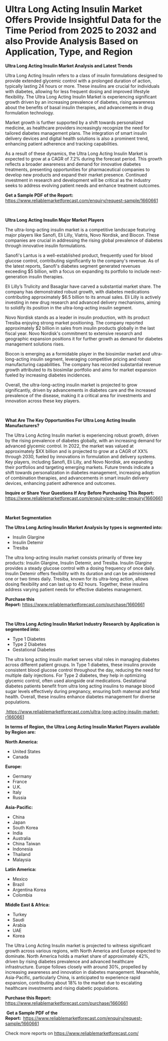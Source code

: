 <p><h1>Ultra Long Acting Insulin Market Offers Provide Insightful Data for the Time Period from 2025 to 2032 and also Provide Analysis Based on Application, Type, and Region</h1></p><p><strong>Ultra Long Acting Insulin Market Analysis and Latest Trends</strong></p>
<p><p>Ultra Long Acting Insulin refers to a class of insulin formulations designed to provide extended glycemic control with a prolonged duration of action, typically lasting 24 hours or more. These insulins are crucial for individuals with diabetes, allowing for less frequent dosing and improved lifestyle flexibility. The Ultra Long Acting Insulin Market is experiencing significant growth driven by an increasing prevalence of diabetes, rising awareness about the benefits of basal insulin therapies, and advancements in drug formulation technology.</p><p>Market growth is further supported by a shift towards personalized medicine, as healthcare providers increasingly recognize the need for tailored diabetes management plans. The integration of smart insulin delivery devices and digital health solutions is also a prominent trend, enhancing patient adherence and tracking capabilities. </p><p>As a result of these dynamics, the Ultra Long Acting Insulin Market is expected to grow at a CAGR of 7.2% during the forecast period. This growth reflects a broader awareness and demand for innovative diabetes treatments, presenting opportunities for pharmaceutical companies to develop new products and expand their market presence. Continued investment in research and development will be critical as the industry seeks to address evolving patient needs and enhance treatment outcomes.</p></p>
<p><strong>Get a Sample PDF of the Report:&nbsp;</strong> <a href="https://www.reliablemarketforecast.com/enquiry/request-sample/1660661?utm_campaign=2803&utm_medium=2&utm_source=Github&utm_content=ia&utm_term=08032025&utm_id=ultra-long-acting-insulin">https://www.reliablemarketforecast.com/enquiry/request-sample/1660661</a></p>
<p>&nbsp;</p>
<p><strong>Ultra Long Acting Insulin Major Market Players</strong></p>
<p><p>The ultra-long-acting insulin market is a competitive landscape featuring major players like Sanofi, Eli Lilly, Viatris, Novo Nordisk, and Biocon. These companies are crucial in addressing the rising global prevalence of diabetes through innovative insulin formulations.</p><p>Sanofi's Lantus is a well-established product, frequently used for blood glucose control, contributing significantly to the company's revenue. As of the latest reports, Sanofi's diabetes segment generated revenues exceeding $5 billion, with a focus on expanding its portfolio to include next-generation insulin therapies.</p><p>Eli Lilly’s Trulicity and Basaglar have carved a substantial market share. The company has demonstrated robust growth, with diabetes medications contributing approximately $6.5 billion to its annual sales. Eli Lilly is actively investing in new drug research and advanced delivery mechanisms, aiming to solidify its position in the ultra-long-acting insulin segment.</p><p>Novo Nordisk stands as a leader in insulin production, with its product Tresiba enjoying strong market positioning. The company reported approximately $2 billion in sales from insulin products globally in the last fiscal year. Novo Nordisk's commitment to extensive research and geographic expansion positions it for further growth as demand for diabetes management solutions rises.</p><p>Biocon is emerging as a formidable player in the biosimilar market and ultra-long-acting insulin segment, leveraging competitive pricing and robust manufacturing capabilities. The company has recorded substantial revenue growth attributed to its biosimilar portfolio and aims for market expansion fueled by increasing diabetes incidences.</p><p>Overall, the ultra-long-acting insulin market is projected to grow significantly, driven by advancements in diabetes care and the increased prevalence of the disease, making it a critical area for investments and innovation across these key players.</p></p>
<p>&nbsp;</p>
<p><strong>What Are The Key Opportunities For Ultra Long Acting Insulin Manufacturers?</strong></p>
<p><p>The Ultra Long Acting Insulin market is experiencing robust growth, driven by the rising prevalence of diabetes globally, with an increasing demand for advanced glycemic control. In 2022, the market was valued at approximately $XX billion and is projected to grow at a CAGR of XX% through 2030, fueled by innovations in formulation and delivery systems. Key players, including Sanofi, Eli Lilly, and Novo Nordisk, are expanding their portfolios and targeting emerging markets. Future trends indicate a shift towards personalization in diabetes management, increasing adoption of combination therapies, and advancements in smart insulin delivery devices, enhancing patient adherence and outcomes.</p></p>
<p><strong>Inquire or Share Your Questions If Any Before Purchasing This Report:</strong> <a href="https://www.reliablemarketforecast.com/enquiry/pre-order-enquiry/1660661?utm_campaign=2803&utm_medium=2&utm_source=Github&utm_content=ia&utm_term=08032025&utm_id=ultra-long-acting-insulin">https://www.reliablemarketforecast.com/enquiry/pre-order-enquiry/1660661</a></p>
<p>&nbsp;</p>
<p><strong>Market Segmentation</strong></p>
<p><strong>The Ultra Long Acting Insulin Market Analysis by types is segmented into:</strong></p>
<p><ul><li>Insulin Glargine</li><li>Insulin Detemir</li><li>Tresiba</li></ul></p>
<p><p>The ultra long-acting insulin market consists primarily of three key products: Insulin Glargine, Insulin Detemir, and Tresiba. Insulin Glargine provides a steady glucose control with a dosing frequency of once daily. Insulin Detemir offers flexibility with its duration and can be administered one or two times daily. Tresiba, known for its ultra-long action, allows dosing flexibility and can last up to 42 hours. Together, these insulins address varying patient needs for effective diabetes management.</p></p>
<p><strong>Purchase this Report:&nbsp;</strong><a href="https://www.reliablemarketforecast.com/purchase/1660661?utm_campaign=2803&utm_medium=2&utm_source=Github&utm_content=ia&utm_term=08032025&utm_id=ultra-long-acting-insulin">https://www.reliablemarketforecast.com/purchase/1660661</a></p>
<p>&nbsp;</p>
<p><strong>The Ultra Long Acting Insulin Market Industry Research by Application is segmented into:</strong></p>
<p><ul><li>Type 1 Diabetes</li><li>Type 2 Diabetes</li><li>Gestational Diabetes</li></ul></p>
<p><p>The ultra long acting insulin market serves vital roles in managing diabetes across different patient groups. In Type 1 diabetes, these insulins provide consistent blood glucose control throughout the day, reducing the need for multiple daily injections. For Type 2 diabetes, they help in optimizing glycemic control, often used alongside oral medications. Gestational diabetes patients benefit from ultra long acting insulins to manage blood sugar levels effectively during pregnancy, ensuring both maternal and fetal health. Overall, these insulins enhance diabetes management for diverse populations.</p></p>
<p><a href="https://www.reliablemarketforecast.com/ultra-long-acting-insulin-market-r1660661?utm_campaign=2803&utm_medium=2&utm_source=Github&utm_content=ia&utm_term=08032025&utm_id=ultra-long-acting-insulin">&nbsp;https://www.reliablemarketforecast.com/ultra-long-acting-insulin-market-r1660661</a></p>
<p><strong>In terms of Region, the Ultra Long Acting Insulin Market Players available by Region are:</strong></p>
<p>
    <p> <strong> North America: </strong>
        <ul>
            <li>United States</li>
            <li>Canada</li>
        </ul>
        </p> 
    <p> <strong> Europe: </strong>
        <ul>
            <li>Germany</li>
            <li>France</li>
            <li>U.K.</li>
            <li>Italy</li>
            <li>Russia</li>
        </ul>
        </p> 
    <p> <strong> Asia-Pacific: </strong>
        <ul>
            <li>China</li>
            <li>Japan</li>
            <li>South Korea</li>
            <li>India</li>
            <li>Australia</li>
            <li>China Taiwan</li>
            <li>Indonesia</li>
            <li>Thailand</li>
            <li>Malaysia</li>
        </ul>
        </p> 
    <p> <strong> Latin America: </strong>
        <ul>
            <li>Mexico</li>
            <li>Brazil</li>
            <li>Argentina Korea</li>
            <li>Colombia</li>
        </ul>
        </p> 
    <p> <strong> Middle East & Africa: </strong>
        <ul>
            <li>Turkey</li>
            <li>Saudi</li>
            <li>Arabia</li>
            <li>UAE</li>
            <li>Korea</li>
        </ul>
    </p>
    </p>
<p><p>The Ultra Long Acting Insulin market is projected to witness significant growth across various regions, with North America and Europe expected to dominate. North America holds a market share of approximately 42%, driven by rising diabetes prevalence and advanced healthcare infrastructure. Europe follows closely with around 30%, propelled by increasing awareness and innovation in diabetes management. Meanwhile, Asia-Pacific, particularly China, is anticipated to experience rapid expansion, contributing about 18% to the market due to escalating healthcare investments and rising diabetic populations.</p></p>
<p><strong>Purchase this Report: </strong><a href="https://www.reliablemarketforecast.com/purchase/1660661?utm_campaign=2803&utm_medium=2&utm_source=Github&utm_content=ia&utm_term=08032025&utm_id=ultra-long-acting-insulin">https://www.reliablemarketforecast.com/purchase/1660661</a></p>
<p>&nbsp;<strong>Get a Sample PDF of the Report:&nbsp;&nbsp;</strong><a href="https://www.reliablemarketforecast.com/enquiry/request-sample/1660661?utm_campaign=2803&utm_medium=2&utm_source=Github&utm_content=ia&utm_term=08032025&utm_id=ultra-long-acting-insulin">https://www.reliablemarketforecast.com/enquiry/request-sample/1660661</a></p>
<p><strong></strong></p>
<p>Check more reports on <a href="https://www.reliablemarketforecast.com/?utm_campaign=2803&utm_medium=2&utm_source=Github&utm_content=ia&utm_term=08032025&utm_id=ultra-long-acting-insulin">https://www.reliablemarketforecast.com/</a></p>